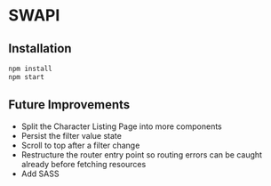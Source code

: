 # SWAPI

## Installation

```sh
npm install
npm start
```

## Future Improvements

- Split the Character Listing Page into more components
- Persist the filter value state
- Scroll to top after a filter change
- Restructure the router entry point so routing errors can be caught already before fetching resources
- Add SASS
